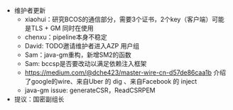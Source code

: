 - 维护者更新
  - xiaohui：研究BCOS的通信部分，需要3个证书，2个key（客户端）可能是TLS + GM 同时在使用
  - chenxu：pipeline本身不稳定
  - David: TODO邀请维护者进入AZP 用户组
  - Sam：java-gm重构，新增SM2的函数
  - Sam: bccsp是否要改动以满足依赖注入框架
  - https://medium.com/@dche423/master-wire-cn-d57de86caa1b  介绍了google的wire、来自Uber 的 dig 、来自Facebook 的 inject
  - java-gm issue: generateCSR，ReadCSRPEM
- 提议：国密副组长

